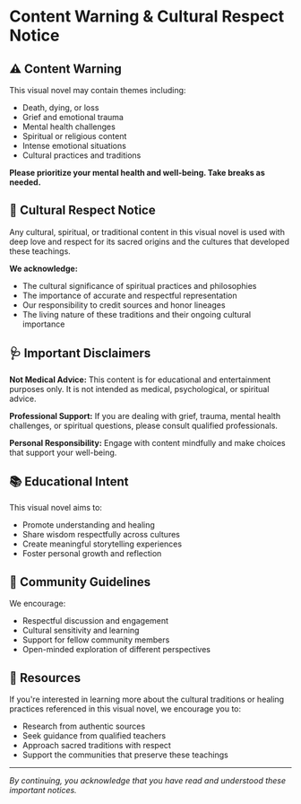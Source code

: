 # Content Warning & Cultural Respect Notice

## ⚠️ Content Warning

This visual novel may contain themes including:
- Death, dying, or loss
- Grief and emotional trauma  
- Mental health challenges
- Spiritual or religious content
- Intense emotional situations
- Cultural practices and traditions

**Please prioritize your mental health and well-being. Take breaks as needed.**

## 🙏 Cultural Respect Notice

Any cultural, spiritual, or traditional content in this visual novel is used with deep love and respect for its sacred origins and the cultures that developed these teachings.

**We acknowledge:**
- The cultural significance of spiritual practices and philosophies
- The importance of accurate and respectful representation
- Our responsibility to credit sources and honor lineages
- The living nature of these traditions and their ongoing cultural importance

## 🩺 Important Disclaimers

**Not Medical Advice:** This content is for educational and entertainment purposes only. It is not intended as medical, psychological, or spiritual advice.

**Professional Support:** If you are dealing with grief, trauma, mental health challenges, or spiritual questions, please consult qualified professionals.

**Personal Responsibility:** Engage with content mindfully and make choices that support your well-being.

## 📚 Educational Intent

This visual novel aims to:
- Promote understanding and healing
- Share wisdom respectfully across cultures
- Create meaningful storytelling experiences
- Foster personal growth and reflection

## 🤝 Community Guidelines

We encourage:
- Respectful discussion and engagement
- Cultural sensitivity and learning
- Support for fellow community members
- Open-minded exploration of different perspectives

## 📖 Resources

If you're interested in learning more about the cultural traditions or healing practices referenced in this visual novel, we encourage you to:
- Research from authentic sources
- Seek guidance from qualified teachers
- Approach sacred traditions with respect
- Support the communities that preserve these teachings

---

*By continuing, you acknowledge that you have read and understood these important notices.*